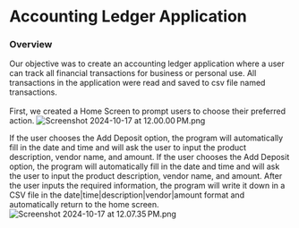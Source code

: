 # Accounting Ledger Application
### Overview
Our objective was to create an accounting ledger application where a user can track all financial
transactions for business or personal use. All transactions in the application were read and saved to
csv file named transactions.
<br>
<br>
First, we created a Home Screen to prompt users to choose their preferred action. 
![Screenshot 2024-10-17 at 12.00.00 PM.png](../../Screenshot%202024-10-17%20at%2012.00.00%E2%80%AFPM.png)

If the user chooses the Add Deposit option, the program will automatically fill in the date and time and will ask the user to input the product description, vendor name, and amount.
If the user chooses the Add Deposit option, the program will automatically fill in the date and time and will ask the user to input the product description, vendor name, and amount. 
After the user inputs the required information, the program will write it down in a CSV file in the date|time|description|vendor|amount format and automatically return to the home screen.
<br>![Screenshot 2024-10-17 at 12.07.35 PM.png](../../Screenshot%202024-10-17%20at%2012.07.35%E2%80%AFPM.png)